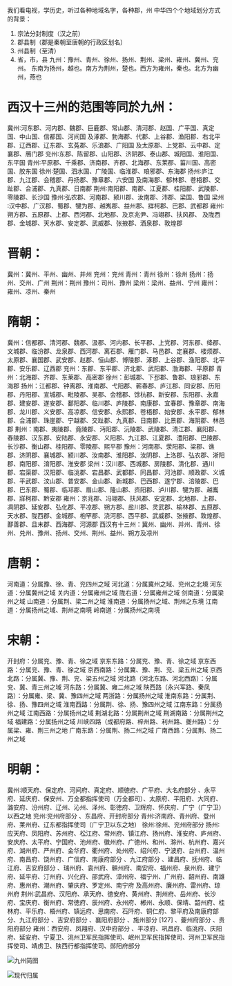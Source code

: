 我们看电视，学历史，听过各种地域名字，各种郡，州
中华四个个地域划分方式的背景：
1. 宗法分封制度（汉之前）
2. 郡县制（郡是秦朝至唐朝的行政区划名）
3. 州县制（至清）
4. 省，市，县
九州：豫州、青州、徐州、扬州、荆州、梁州、雍州、冀州、兖州。
东南为扬州，越也。南方为荆州，楚也。西方为雍州，秦也。北方为幽州，燕也  

# 西汉十三州的范围等同於九州： 
冀州∶河东郡、河内郡、魏郡、巨鹿郡、常山郡、清河郡、赵国、广平国、真定国、中山国、信都国、河间国  及涿郡、勃海郡、代郡、上谷郡、渔阳郡、右北平郡、辽西郡、辽东郡、玄菟郡、乐浪郡、广阳国  及太原郡、上党郡、云中郡、定襄郡、鴈门郡
兖州∶东郡、陈留郡、山阳郡、济阴郡、泰山郡、城阳国、淮阳国、东平国
青州∶平原郡、千乘郡、济南郡、齐郡、北海郡、东莱郡、菑川国、高密国、胶东国 
徐州∶楚国、泗水国、广陵国、临淮郡、琅邪郡、东海郡 
扬州∶庐江郡、九江郡、会稽郡、丹扬郡、豫章郡、六安国 及南海郡、郁林郡、苍梧郡、交趾郡、合浦郡、九真郡、日南郡 
荆州∶南阳郡、南郡、江夏郡、桂阳郡、武陵郡、零陵郡、长沙国 
豫州∶弘农郡、河南郡、颍川郡、汝南郡、沛郡、梁国、鲁国 
梁州∶汉中郡、广汉郡、蜀郡、犍为郡、越嶲郡、益州郡、牂柯郡、巴郡、武都郡
雍州∶朔方郡、五原郡、上郡、西河郡、北地郡、及京兆尹、冯翊郡、扶风郡、  及陇西郡、金城郡、天水郡、安定郡、武威郡、张掖郡、酒泉郡、敦煌郡

# 晋朝：  
冀州：冀州、平州、幽州、并州
兖州：兖州
青州：青州
徐州：徐州
扬州：扬州、交州、广州
荆州：荆州
豫州：司州、豫州
梁州：梁州、益州、宁州
雍州：雍州、凉州、秦州

# 隋朝：
冀州：信都郡、清河郡、魏郡、汲郡、河内郡、长平郡、上党郡、河东郡、绛郡、文城郡、临汾郡、龙泉郡、西河郡、离石郡、雁门郡、马邑郡、定襄郡、楼烦郡、太原郡、襄国郡、武安郡、赵郡、恒山郡、博陵郡、涿郡、上谷郡、渔阳郡、北平郡、安乐郡、辽西郡
兖州：东郡、东平郡、济北郡、武阳郡、渤海郡、平原郡
青州：北海郡、齐郡、东莱郡、高密郡
徐州：彭城郡、下邳郡、鲁郡、琅邪郡、东海郡
扬州：江都郡、钟离郡、淮南郡、弋阳郡、蕲春郡、庐江郡、同安郡、历阳郡、丹阳郡、宣城郡、毗陵郡、吴郡、会稽郡、馀杭郡、新安郡、东阳郡、永嘉郡、建安郡、遂安郡、鄱阳郡、临川郡、庐陵郡、南康郡、宜春郡、豫章郡、南海郡、龙川郡、义安郡、高凉郡、信安郡、永熙郡、苍梧郡、始安郡、永平郡、郁林郡、合浦郡、珠崖郡、宁越郡、交趾郡、九真郡、日南郡、比景郡、海阴郡、林邑郡
荆州：南郡、夷陵郡、竟陵郡、沔阳郡、沅陵郡、武陵郡、清江郡、襄阳郡、舂陵郡、汉东郡、安陆郡、永安郡、义阳郡、九江郡、江夏郡、澧阳郡、巴陵郡、长沙郡、衡山郡、桂阳郡、零陵郡、熙平郡
豫州：河南郡、荥阳郡、梁郡、谯郡、济阴郡、襄城郡、颍川郡、汝南郡、淮阳郡、汝阴郡、上洛郡、弘农郡、淅阳郡、南阳郡、淯阳郡、淮安郡
梁州：汉川郡、西城郡、房陵郡、清化郡、通川郡、宕渠郡、汉阳郡、临洮郡、宕昌郡、武都郡、同昌郡、河池郡、顺政郡、义城郡、平武郡、汶山郡、普安郡、金山郡、新城郡、巴西郡、遂宁郡、涪陵郡、巴郡、巴东郡、蜀郡、临邛郡、眉山郡、隆山郡、资阳郡、泸川郡、犍为郡、越巂郡、牂柯郡、黔安郡
雍州：京兆郡、冯翊郡、扶风郡、安定郡、北地郡、上郡、凋阴郡、延安郡、弘化郡、平凉郡、朔方郡、盐川郡、灵武郡、榆林郡、五原郡、天水郡、陇西郡、金城郡、枹罕郡、浇河郡、西平郡、武威郡、张掖郡、敦煌郡、鄯善郡、且末郡、西海郡、河源郡
西汉有十三州：冀州、幽州、并州、青州、徐州、兑州、豫州、扬州、交州、荆州、益州、朔方及凉州
# 唐朝：
河南道：分属豫、徐、青、兖四州之域
河北道：分属冀州之域、兖州之北境 
河东道：分属冀州之域 
关内道：分属雍州之域 
陇右道：分属雍州之域 
剑南道：分属梁州之域 
山南道：分属荆、梁二州之域 
淮南道：分属扬州之域、荆州之东境 
江南道：分属扬州之域、荆州之南境 
岭南道：分属扬州之南境
# 宋朝：
开封府：分属兖、豫、青、徐之域 
京东东路：分属兖、豫、青、徐之域 
京东西路：分属兖、豫、青、徐之域 
京西南路：分属冀、豫、荆、兖、梁五州之域 
京西北路：分属冀、豫、荆、兖、梁五州之域 
河北路（河北东路、河北西路）：分属兖、冀、青三州之域 
河东路：分属冀、雍二州之域 
陕西路（永兴军路、秦凤路）：分属雍、梁、冀、豫四州之域 
两浙路：分属扬州之域 
淮南东路：分属荆、徐、扬、豫四州之域 
淮南西路：分属荆、徐、扬、豫四州之域 
江南东路：分属扬州之域 
江南西路：分属扬州之域 
荆湖北路：分属荆州之域 
荆湖南路：分属荆州之域 
福建路：分属扬州之域 
川峡四路（成都府路、梓州路、利州路、夔州路）：分属梁、雍、荆三州之地
广南东路：分属荆、扬二州之域 
广南西路：分属荆、扬二州之域
# 明朝：
冀州∶顺天府、保定府、河间府、真定府、顺徳府、广平府、大名府部分 、永平府、延庆府、保安州、万全都指挥使司（万全都司）、太原府、平阳府、大同府、潞安府、汾州府、辽州、沁州、泽州、彰徳府、卫辉府、怀庆府、广宁（广宁卫）以西之地 
兖州∶兖州府部分 、东昌府、开封府部分
青州∶济南府、青州府、登州府、莱州府、辽东都指挥使司（广宁卫以东之地）
徐州∶徐州、兖州府部分 
扬州∶应天府、凤阳府、苏州府、松江府、常州府、镇江府、扬州府、淮安府、庐州府、安庆府、太平府、宁国府、池州府、徽州府、广徳州、和州、滁州、杭州府、嘉兴府、湖州府、严州府、金华府、衢州府、处州府、绍兴府、宁波府、台州府、温州府、南昌府、饶州府、广信府、南康府部分  、九江府部分   、建昌府、抚州府、临江府、吉安府部分   、瑞州府、袁州府、贑州府、南安府、福州府、泉州府、建宁府、延平府、汀州府、兴化府、邵武府、漳州府、福宁州、广州府、韶州府、南雄府、惠州府、潮州府、肇庆府、罗定州、南宁府  及高州府、廉州府、雷州府、琼州府
荆州∶武昌府、汉阳府、承天府、徳安府、黄州府、荆州府、岳州府、长沙府、宝庆府、衡州府、常徳府、辰州府、永州府、郴州、永顺、保靖、韶州府、桂林府、平乐府、梧州府、镇远府、思南府、石阡府、铜仁府、黎平府及南康府部分、九江府部分  、吉安府部分 、襄阳府部分  、施州部分 [127]  、䕫州府部分   、贵阳府部分
雍州：西安府、凤翔府、汉中府部分   、平凉府、巩昌府、临洮府、庆阳府、延安府、宁夏卫、洮州卫军民指挥使司、岷州卫军民指挥使司、河州卫军民指挥使司、靖虏卫、陕西行都指挥使司、郧阳府部分

![九州简图](https://upload-images.jianshu.io/upload_images/6000429-cbb91c20e2d42f32.png?imageMogr2/auto-orient/strip%7CimageView2/2/w/1240)

![现代归属](https://upload-images.jianshu.io/upload_images/6000429-d6731e4e31dcbe44.png?imageMogr2/auto-orient/strip%7CimageView2/2/w/1240)
